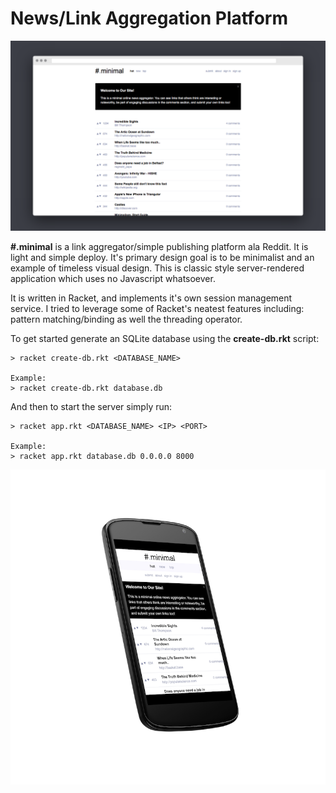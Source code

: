 # News/Link Aggregation Platform 

![Desktop Screenshot](media/screenshot_desktop.png)

**\#.minimal**  is a link aggregator/simple publishing platform ala Reddit. It is light and simple deploy. It's primary design goal is to be minimalist and an example of timeless visual design. This is classic style server-rendered application which uses no Javascript whatsoever.

It is written in Racket, and implements it's own session management service. I tried to leverage some of Racket's neatest features including: pattern matching/binding as well the threading operator.

To get started generate an SQLite database using the **create-db.rkt** script:

```
> racket create-db.rkt <DATABASE_NAME>

Example:
> racket create-db.rkt database.db
```

And then to start the server simply run:

```
> racket app.rkt <DATABASE_NAME> <IP> <PORT>

Example:
> racket app.rkt database.db 0.0.0.0 8000
```

![Mobile Screenshot](media/screenshot_mobile.png)
